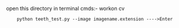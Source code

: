 open this directory in terminal
cmds:-  workon cv
        
        python teeth_test.py --image imagename.extension ---->Enter
